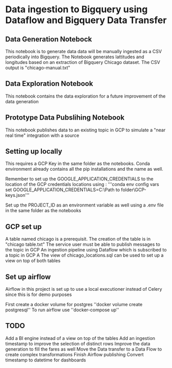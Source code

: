 # Data ingestion to Bigquery using Dataflow and Bigquery Data Transfer

## Data Generation Notebock

This notebook is to generate data data will be manually ingested as a CSV periodically into Bigquery. The Notebook generates lattitudes and longitudes based on an extraction of Bigquery Chicago dataset. The CSV output is "chicago-manual.txt"

## Data Exploration Notebook

This notebook contains the data exploration for a future improvement of the data generation

## Prototype Data Pubslihing Notebook

This notebook publishes data to an existing topic in GCP to simulate a "near real time" integration with a source

## Setting up locally

This requires a GCP Key in the same folder as the notebooks. Conda environment already contains all the pip installations and the name as well.

Remember to set up the GOOGLE_APPLICATION_CREDENTIALS to the location of the GCP credentials locations using :
'''conda env config vars set GOOGLE_APPLICATION_CREDENTIALS=C:\Path to folder\GCP-keys.json'''

Set up the PROJECT_ID as an environment variable as well using a .env file in the same folder as the notebooks

## GCP set up

A table named chicago is a prerequisit. The creation of the table is in "chicago table.txt"
The service user must be able to publish messages to the topic in GCP
An ingestion pipeline using Dataflow which is subscribed to a topic in GCP
A The view of chicago_locations.sql can be used to set up a view on top of both tables

## Set up airflow

Airflow in this project is set up to use a local executioner instead of Celery since this is for demo purposes

First create a docker volume for postgres ''docker volume create postgresql''
To run airflow use ''docker-compose up''

## TODO

Add a BI engine instead of a view on top of the tables
Add an ingestion timestamp to improve the selection of distinct rows
Improve the data generation to fill the fares as well
Move the Data transfer to a Data Flow to create complex transformations
Finish Airflow publishing
Convert timestamp to datetime for dashboards
